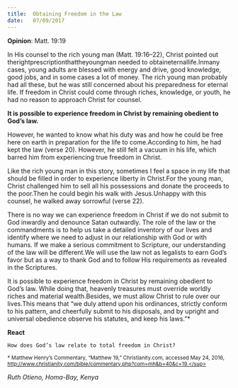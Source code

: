 ```yaml
---
title:  Obtaining Freedom in the Law
date:   07/09/2017
---
```


**Opinion**: Matt. 19:19

In His counsel to the rich young man (Matt. 19:16–22), Christ pointed out therightprescriptionthattheyoungman needed to obtaineternallife.Inmany cases, young adults are blessed with energy and drive, good knowledge, good jobs, and in some cases a lot of money. The rich young man probably had all these, but he was still concerned about his preparedness for eternal life. If freedom in Christ could come through riches, knowledge, or youth, he had no reason to approach Christ for counsel.

**It is possible to experience freedom in Christ by remaining obedient to God’s law.**

However, he wanted to know what his duty was and how he could be free here on earth in preparation for the life to come.According to him, he had kept the law (verse 20). However, he still felt a vacuum in his life, which barred him from experiencing true freedom in Christ.

Like the rich young man in this story, sometimes I feel a space in my life that should be filled in order to experience liberty in Christ.For the young man, Christ challenged him to sell all his possessions and donate the proceeds to the poor.Then he could begin his walk with Jesus.Unhappy with this counsel, he walked away sorrowful (verse 22).

There is no way we can experience freedom in Christ if we do not submit to God inwardly and denounce Satan outwardly. The role of the law or the commandments is to help us take a detailed inventory of our lives and identify where we need to adjust in our relationship with God or with humans. If we make a serious commitment to Scripture, our understanding of the law will be different.We will use the law not as legalists to earn God’s favor but as a way to thank God and to follow His requirements as revealed in the Scriptures.

It is possible to experience freedom in Christ by remaining obedient to God’s law. While doing that, heavenly treasures must override worldly riches and material wealth.Besides, we must allow Christ to rule over our lives.This means that “we duly attend upon his ordinances, strictly conform to his pattern, and cheerfully submit to his disposals, and by upright and universal obedience observe his statutes, and keep his laws.”*

**React**

`How does God’s law relate to total freedom in Christ?`

<sup>* Matthew Henry’s Commentary, “Matthew 19,” Christianity.com, accessed May 24, 2016, http://www.christianity.com/bible/commentary.php?com=mh&b=40&c=19.</sup>

_Ruth Otieno, Homa-Bay, Kenya_